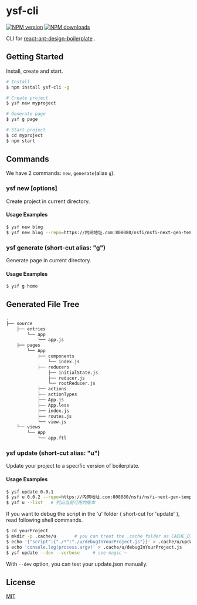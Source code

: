 
# ysf-cli

[![NPM version](https://img.shields.io/npm/v/ysf-cli.svg?style=flat)](https://npmjs.org/package/ysf-cli)
[![NPM downloads](http://img.shields.io/npm/dm/ysf-cli.svg?style=flat)](https://npmjs.org/package/ysf-cli)

CLI for [react-ant-design-boilerplate](https://github.com/NSFI/react-ant-design-boilerplate) .

## Getting Started

Install, create and start.

```bash
# Install
$ npm install ysf-cli -g

# Create project
$ ysf new myproject

# Generate page
$ ysf g page

# Start project
$ cd myproject
$ npm start
```

## Commands

We have 2 commands: `new`, `generate`(alias `g`).

### ysf new [options]

Create project in current directory.

#### Usage Examples

```bash
$ ysf new blog
$ ysf new blog --repo=https://内网地址.com:808080/nsfi/nsfi-next-gen-template.git
```

### ysf generate <page> (short-cut alias: "g")

Generate page in current directory. 

#### Usage Examples

```bash
$ ysf g home
```

## Generated File Tree

```bash
.
├── source                    
    ├── entries            
        └── app     
        	└── app.js     
    ├── pages         
        └── App     
    		├── components    
    			└── index.js       
    		├── reducers    
	    		├── initialState.js    
	    		├── reducer.js    
    			└── rootReducer.js      
    		├── actions       
    		├── actionTypes  
    		├── App.js      
    		├── App.less   
    		├── index.js   
    		├── routes.js   
    		└── view.js          
	└── views          
	    └── App     
	    	└── app.ftl    
```

### ysf update <version> (short-cut alias: "u")

Update your project to a specific version of boilerplate. 

#### Usage Examples

```bash
$ ysf update 0.0.1
$ ysf u 0.0.2 --repo=https://内网地址.com:808080/nsfi/nsfi-next-gen-template.git
$ ysf u --list   # 列出当前可用的版本
```

If you want to debug the script in the 'u' folder ( short-cut for 'update' ), read following shell commands.

```bash
$ cd yourProject
$ mkdir -p .cache/u       # you can treat the .cache folder as CACHE_DIR 
$ echo '{"script":{"./*":"./u/debugInYourProject.js"}}' > .cache/u/update.json
$ echo 'console.log(process.argv)' > .cache/u/debugInYourProject.js
$ ysf update --dev --verbose     # see magic ~
```

With `--dev` option, you can test your update.json manually.

## License

[MIT](https://tldrlegal.com/license/mit-license)
